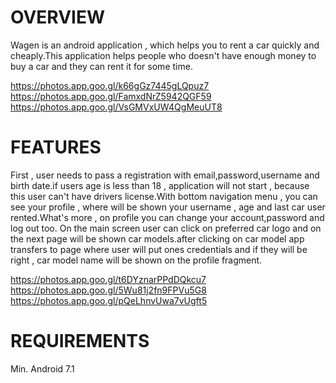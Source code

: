 # OVERVIEW
Wagen is an  android application  , which helps you to rent a car quickly and cheaply.This application helps people who doesn't have enough money to buy a car and they can rent it for some time.

https://photos.app.goo.gl/k66gGz7445gLQpuz7   https://photos.app.goo.gl/FamxdNrZ5942QGF59    https://photos.app.goo.gl/VsGMVxUW4QgMeuUT8

# FEATURES
First , user needs to pass a registration with email,password,username and birth date.if users age is less than 18 ,  application will not start , because this user can't have drivers license.With bottom navigation menu , you can see your profile , where will be shown your username , age and last car user rented.What's more , on profile you can change your account,password and log out too. On the main screen user can click on preferred car logo and on the next page will be shown car models.after clicking on car model app transfers to page where user will put ones credentials and if they will be right , car model name will be shown on the profile fragment.


https://photos.app.goo.gl/t6DYznarPPdDQkcu7   https://photos.app.goo.gl/5Wu81j2fn9FPVu5G8  https://photos.app.goo.gl/pQeLhnvUwa7vUgft5


# REQUIREMENTS
Min. Android 7.1
